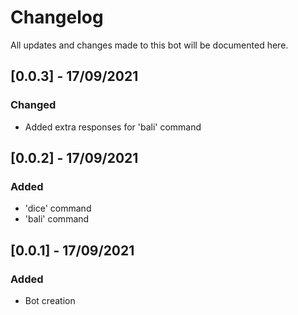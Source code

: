 # Changelog
All updates and changes made to this bot will be documented here.

## [0.0.3] - 17/09/2021
### Changed
- Added extra responses for 'bali' command

## [0.0.2] - 17/09/2021
### Added
- 'dice' command
- 'bali' command

## [0.0.1] - 17/09/2021
### Added
- Bot creation